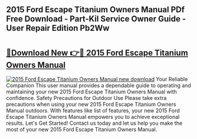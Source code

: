 ## 2015 Ford Escape Titanium Owners Manual PDf Free Download - Part-Kil Service Owner Guide - User Repair Edition Pb2Ww

# <h2><a href="http://bc31067.oget.top/?id=2015+Ford+Escape+Titanium+Owners+Manual">🔗Download New 👉🔴 2015 Ford Escape Titanium Owners Manual</a></h2>

[![2015 Ford Escape Titanium Owners Manual new download](https://i.imgur.com/5g1atiW.png)](http://bc31067.oget.top/?id=2015+Ford+Escape+Titanium+Owners+Manual)
Your Reliable Companion This user manual provides a dependable guide to operating and maintaining your new 2015 Ford Escape Titanium Owners Manual with confidence. Safety Precautions for Outdoor Use Please take extra precautions when using your new 2015 Ford Escape Titanium Owners Manual outdoors. With features like list of features, your new 2015 Ford Escape Titanium Owners Manual empowers you to achieve exceptional results. Let's Get Started! Contact us today and let us help you make the most of your new 2015 Ford Escape Titanium Owners Manual.
